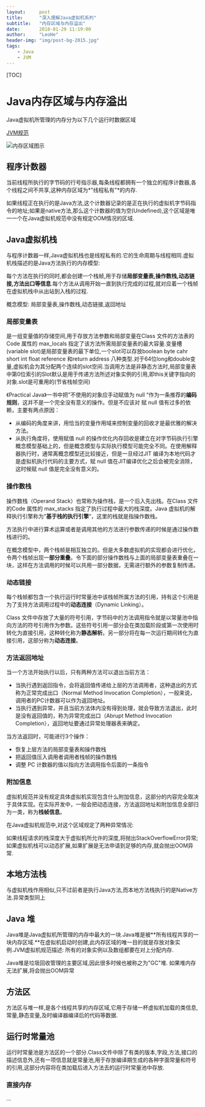 ```yaml
---
layout:     post
title:      "深入理解Java虚拟机系列"
subtitle:   "内存区域与内存溢出"
date:       2018-01-29 11:19:00
author:     "LeoHe"
header-img: "img/post-bg-2015.jpg"
tags:
    - Java
    - JVM
---
```




[TOC]

# Java内存区域与内存溢出

Java虚拟机所管理的内存分为以下几个运行时数据区域



[JVM规范](https://docs.oracle.com/javase/specs/jvms/se9/html/jvms-2.html#jvms-2.5)

![内存区域图示](http://7xkjk9.com1.z0.glb.clouddn.com/jvm-1.jpg)

## 程序计数器

当前线程所执行的字节码的行号指示器,每条线程都拥有一个独立的程序计数器,各个线程之间不共享,这种内存区域为*"线程私有"*的内存.

如果线程正在执行的是Java方法,这个计数器记录的是正在执行的虚拟机字节码指令的地址;如果是native方法,那么这个计数器的值为空(Undefined),这个区域是唯一一个在Java虚拟机规范中没有规定OOM情况的区域.

## Java虚拟机栈

与程序计数器一样,Java虚拟机栈也是线程私有的.它的生命周期与线程相同.虚拟机栈描述的是Java方法执行的内存模型:

​	每个方法在执行的同时,都会创建一个栈帧,用于存储**局部变量表,操作数栈,动态链接,方法出口等信息**.每个方法从调用开始一直到执行完成的过程,就对应着一个栈帧在虚拟机栈中从出站到入栈的过程.

概念模型: 局部变量表,操作数栈,动态链接,返回地址

### 局部变量表

是一组变量值的存储空间,用于存放方法参数和局部变量在Class 文件的方法表的 Code 属性的 max_locals 指定了该方法所需局部变量表的最大容量.变量槽(variable slot)是局部变量表的最下单位,一个slot可以存放boolean byte cahr short int float reference 和return address 八种类型.对于64位long和double变量,虚拟机会为其分配两个连续的slot空间.当调用方法是非静态方法时,局部变量表中第0位索引的Slot默认是用于传递方法所述对象实例的引用,即this关键字指向的对象.slot是可重用的(节省栈帧空间)

《Practical Java》一书中把”不使用的对象应手动赋值为 null “作为一条推荐的**编码规则**，这并不是一个完全没有意义的操作。但是不应该对 赋 null 值有过多的依赖，主要有两点原因：

- 从编码的角度来讲，用恰当的变量作用域来控制变量的回收才是最优雅的解决方法。
- 从执行角度将，使用赋值 null 的操作优化内存回收是建立在对字节码执行引擎概念模型基础上的，但是概念模型与实际执行模型可能完全不同。在使用解释器执行时，通常离概念模型还比较接近，但是一旦经过JIT 编译为本地代码才是虚拟机执行代码的主要方式，赋 null 值在JIT编译优化之后会被完全消除，这时候赋 null 值是完全没有意义的。

### 操作数栈

操作数栈（Operand Stack）也常称为操作栈，是一个后入先出栈。在Class 文件的Code 属性的 max_stacks 指定了执行过程中最大的栈深度。Java 虚拟机的解释执行引擎称为”**基于栈的执行引擎**“，这里的栈就是指操作数栈。

方法执行中进行算术运算或者是调用其他的方法进行参数传递的时候是通过操作数栈进行的。

在概念模型中，两个栈帧是相互独立的。但是大多数虚拟机的实现都会进行优化，令两个栈帧出现一**部分重叠**。令下面的部分操作数栈与上面的局部变量表重叠在一块，这样在方法调用的时候可以共用一部分数据，无需进行额外的参数复制传递。

### 动态链接

每个栈帧都包含一个执行运行时常量池中该栈帧所属方法的引用，持有这个引用是为了支持方法调用过程中的**动态连接**（Dynamic Linking）。

Class 文件中存放了大量的符号引用，字节码中的方法调用指令就是以常量池中指向方法的符号引用作为参数。这些符号引用一部分会在类加载阶段或第一次使用时转化为直接引用，这种转化称为**静态解析**。另一部分将在每一次运行期间转化为直接引用，这部分称为**动态连接**。

### 方法返回地址

当一个方法开始执行以后，只有两种方法可以退出当前方法：

- 当执行遇到返回指令，会将返回值传递给上层的方法调用者，这种退出的方式称为正常完成出口（Normal Method Invocation Completion），一般来说，调用者的PC计数器可以作为返回地址。
- 当执行遇到异常，并且当前方法体内没有得到处理，就会导致方法退出，此时是没有返回值的，称为异常完成出口（Abrupt Method Invocation Completion），返回地址要通过异常处理器表来确定。

当方法返回时，可能进行3个操作：

- 恢复上层方法的局部变量表和操作数栈
- 把返回值压入调用者调用者栈帧的操作数栈
- 调整 PC 计数器的值以指向方法调用指令后面的一条指令

### 附加信息

虚拟机规范并没有规定具体虚拟机实现包含什么附加信息，这部分的内容完全取决于具体实现。在实际开发中，一般会把动态连接，方法返回地址和附加信息全部归为一类，称为**栈帧信息**。



在Java虚拟机规范中,对这个区域规定了两种异常情况:

 如果线程请求的栈深度大于虚拟机所允许的深度,将抛出StackOverflowError异常;如果虚拟机栈可以动态扩展,如果扩展是无法申请到足够的内存,就会抛出OOM异常.

## 本地方法栈

与虚拟机栈作用相似,只不过前者是执行Java方法,而本地方法栈执行的是Native方法.异常类型同上



## Java 堆

Java堆是Java虚拟机所管理的内存中最大的一块.Java堆是被**所有线程共享的一块内存区域.**在虚拟机启动时创建,此内存区域的唯一目的就是存放对象实例.JVM虚拟机规范描述: 所有的对象实例以及数组都要在对上分配内存.

Java堆是垃圾回收管理的主要区域,因此很多时候也被称之为"GC"堆. 如果堆内存无法扩展,将会抛出OOM异常

## 方法区

方法区与堆一样,是各个线程共享的内存区域,它用于存储一杯虚拟机加载的类信息,常量,静态变量,及时编译器编译后的代码等数据.

## 运行时常量池

运行时常量池是方法区的一个部分.Class文件中除了有类的版本,字段,方法,接口的描述信息外,还有一项信息就是常量池,用于存放编译期生成的各种字面常量和符号的引用,这部分内容将在类加载后进入方法去的运行时常量池中存放.

### 直接内存

...





